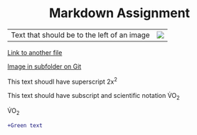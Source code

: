<h1 align="center"> Markdown Assignment </h1>

<table>
<tr>
<td> Text that should be to the left of an image </td>
<td> <img src="https://peakvisor.com/img/news/Calgary-Alberta.jpg" </td>
</tr>
</table>

<a href="/PULLTEST">Link to another file</a>

<a href="Image/Rex.webp">Image in subfolder on Git</a>

This text shoudl have superscript 2x<sup>2</sup>

This text should have subscript and scientific notation V̇O<sub>2</sub>

<p>V&#775;O<sub>2</sub></p>



```diff
+Green text
```





